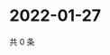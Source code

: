 # 2022-01-27

共 0 条

<!-- BEGIN WEIBO -->
<!-- 最后更新时间 Thu Jan 27 2022 20:23:07 GMT+0800 (China Standard Time) -->

<!-- END WEIBO -->
